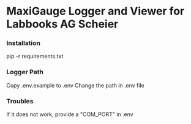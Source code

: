 # MaxiGauge Logger and Viewer for Labbooks AG Scheier

### Installation
pip -r requirements.txt

### Logger Path
Copy .env.example to .env
Change the path in .env file

### Troubles
If it does not work, provide a "COM_PORT" in .env
